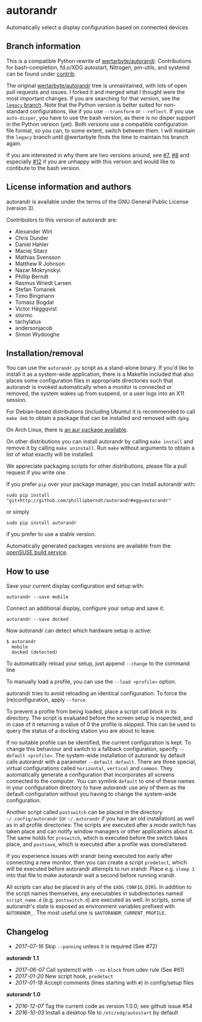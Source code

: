 # autorandr 
Automatically select a display configuration based on connected devices

## Branch information

This is a compatible Python rewrite of
[wertarbyte/autorandr](https://github.com/wertarbyte/autorandr). Contributions for bash-completion, fd.o/XDG autostart, Nitrogen, pm-utils, and systemd can be found under [contrib](contrib/).

The original [wertarbyte/autorandr](https://github.com/wertarbyte/autorandr)
tree is unmaintained, with lots of open pull requests and issues. I forked it
and merged what I thought were the most important changes. If you are searching
for that version, see the [`legacy` branch](https://github.com/phillipberndt/autorandr/tree/legacy).
Note that the Python version is better suited for non-standard configurations,
like if you use `--transform` or `--reflect`. If you use `auto-disper`, you
have to use the bash version, as there is no disper support in the Python
version (yet). Both versions use a compatible configuration file format, so
you can, to some extent, switch between them.  I will maintain the `legacy`
branch until @wertarbyte finds the time to maintain his branch again.

If you are interested in why there are two versions around, see
[#7](https://github.com/phillipberndt/autorandr/issues/7),
[#8](https://github.com/phillipberndt/autorandr/issues/8) and
especially
[#12](https://github.com/phillipberndt/autorandr/issues/12)
if you are unhappy with this version and would like to contibute to the bash
version.

## License information and authors

autorandr is available under the terms of the GNU General Public License
(version 3).

Contributors to this version of autorandr are:

* Alexander Wirt
* Chris Dunder
* Daniel Hahler
* Maciej Sitarz
* Mathias Svensson
* Matthew R Johnson
* Nazar Mokrynskyi
* Phillip Berndt
* Rasmus Wriedt Larsen
* Stefan Tomanek
* Timo Bingmann
* Tomasz Bogdal
* Victor Häggqvist
* stormc
* tachylatus
* andersonjacob
* Simon Wydooghe

## Installation/removal
You can use the `autorandr.py` script as a stand-alone binary. If you'd like to
install it as a system-wide application, there is a Makefile included that also
places some configuration files in appropriate directories such that autorandr
is invoked automatically when a monitor is connected or removed, the system
wakes up from suspend, or a user logs into an X11 session.

For Debian-based distributions (including Ubuntu) it is recommended to call
`make deb` to obtain a package that can be installed and removed with `dpkg`.

On Arch Linux, there is [an aur package
available](https://aur.archlinux.org/packages/autorandr-git/).

On other distributions you can install autorandr by calling `make install` and
remove it by calling `make uninstall`. Run `make` without arguments to obtain a
list of what exactly will be installed.

We appreciate packaging scripts for other distributions, please file a pull
request if you write one.

If you prefer `pip` over your package manager, you can install autorandr with:

    sudo pip install "git+http://github.com/phillipberndt/autorandr#egg=autorandr"

or simply

	sudo pip install autorandr

if you prefer to use a stable version.

Automatically generated packages versions are available from the
[openSUSE build service](https://build.opensuse.org/package/show/home:phillipberndt/autorandr).

## How to use

Save your current display configuration and setup with:

    autorandr --save mobile

Connect an additional display, configure your setup and save it:

    autorandr --save docked

Now autorandr can detect which hardware setup is active:

    $ autorandr
      mobile
      docked (detected)

To automatically reload your setup, just append `--change` to the command line

To manually load a profile, you can use the `--load <profile>` option.

autorandr tries to avoid reloading an identical configuration. To force the
(re)configuration, apply `--force`.

To prevent a profile from being loaded, place a script call _block_ in its
directory. The script is evaluated before the screen setup is inspected, and
in case of it returning a value of 0 the profile is skipped. This can be used
to query the status of a docking station you are about to leave.

If no suitable profile can be identified, the current configuration is kept.
To change this behaviour and switch to a fallback configuration, specify
`--default <profile>`. The system-wide installation of autorandr by default
calls autorandr with a parameter `--default default`. There are three special,
virtual configurations called `horizontal`, `vertical` and `common`. They
automatically generate a configuration that incorporates all screens
connected to the computer. You can symlink `default` to one of these
names in your configuration directory to have autorandr use any of them
as the default configuration without you having to change the system-wide
configuration.

Another script called `postswitch` can be placed in the directory
`~/.config/autorandr` (or `~/.autorandr` if you have an old installation) as
well as in all profile directories: The scripts are executed after a mode
switch has taken place and can notify window managers or other applications
about it. The same holds for `preswitch`, which is executed before the switch
takes place, and `postsave`, which is executed after a profile was
stored/altered.

If you experience issues with xrandr being executed too early after connecting
a new monitor, then you can create a script `predetect`, which will be executed
before autorandr attempts to run xrandr. Place e.g. `sleep 1` into that file
to make autorandr wait a second before running xrandr.

All scripts can also be placed in any of the `$XDG_CONFIG_DIRS`. In addition to
the script names themselves, any executables in subdirectories named
`script_name.d` (e.g. `postswitch.d`) are executed as well. In scripts, some of
autorandr's state is exposed as environment variables prefixed with `AUTORANDR_`.
The most useful one is `$AUTORANDR_CURRENT_PROFILE`.

## Changelog

* *2017-07-16* Skip `--panning` unless it is required (See #72)

**autorandr 1.1**

* *2017-06-07* Call systemctl with `--no-block` from udev rule (See #61)
* *2017-01-20* New script hook, `predetect`
* *2017-01-18* Accept comments (lines starting with `#`) in config/setup files

**autorandr 1.0**

* *2016-12-07* Tag the current code as version 1.0.0; see github issue #54
* *2016-10-03* Install a desktop file to `/etc/xdg/autostart` by default

